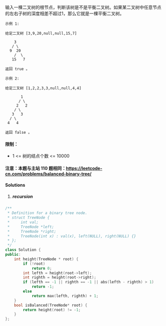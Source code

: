 输入一棵二叉树的根节点，判断该树是不是平衡二叉树。如果某二叉树中任意节点的左右子树的深度相差不超过1，那么它就是一棵平衡二叉树。

 

```
示例 1:

给定二叉树 [3,9,20,null,null,15,7]

    3
   / \
  9  20
    /  \
   15   7

返回 true 。

示例 2:

给定二叉树 [1,2,2,3,3,null,null,4,4]

       1
      / \
     2   2
    / \
   3   3
  / \
 4   4

返回 false 。
```
 

#### 限制：

-    1 <= 树的结点个数 <= 10000

#### 注意：本题与主站 110 题相同：https://leetcode-cn.com/problems/balanced-binary-tree/


#### Solutions

1. ##### recursion

```c++
/**
 * Definition for a binary tree node.
 * struct TreeNode {
 *     int val;
 *     TreeNode *left;
 *     TreeNode *right;
 *     TreeNode(int x) : val(x), left(NULL), right(NULL) {}
 * };
 */
class Solution {
public:
    int height(TreeNode * root) {
        if (!root)
            return 0;
        int lefth = height(root->left);
        int righth = height(root->right);
        if (lefth == -1 || righth == -1 || abs(lefth - righth) > 1)
            return -1;
        else
            return max(lefth, righth) + 1;
    }
    bool isBalanced(TreeNode* root) {
        return height(root) != -1;
    }
};
```